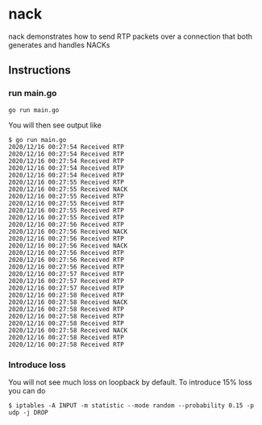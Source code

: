 # nack
nack demonstrates how to send RTP packets over a connection that both generates and handles NACKs

## Instructions
### run main.go
```
go run main.go
```

You will then see output like

```
$ go run main.go
2020/12/16 00:27:54 Received RTP
2020/12/16 00:27:54 Received RTP
2020/12/16 00:27:54 Received RTP
2020/12/16 00:27:54 Received RTP
2020/12/16 00:27:54 Received RTP
2020/12/16 00:27:55 Received RTP
2020/12/16 00:27:55 Received NACK
2020/12/16 00:27:55 Received RTP
2020/12/16 00:27:55 Received RTP
2020/12/16 00:27:55 Received RTP
2020/12/16 00:27:55 Received RTP
2020/12/16 00:27:56 Received RTP
2020/12/16 00:27:56 Received NACK
2020/12/16 00:27:56 Received RTP
2020/12/16 00:27:56 Received NACK
2020/12/16 00:27:56 Received RTP
2020/12/16 00:27:56 Received RTP
2020/12/16 00:27:56 Received RTP
2020/12/16 00:27:57 Received RTP
2020/12/16 00:27:57 Received RTP
2020/12/16 00:27:57 Received RTP
2020/12/16 00:27:58 Received RTP
2020/12/16 00:27:58 Received NACK
2020/12/16 00:27:58 Received RTP
2020/12/16 00:27:58 Received RTP
2020/12/16 00:27:58 Received RTP
2020/12/16 00:27:58 Received NACK
2020/12/16 00:27:58 Received RTP
2020/12/16 00:27:58 Received RTP
```

### Introduce loss
You will not see much loss on loopback by default. To introduce 15% loss you can do

```
$ iptables -A INPUT -m statistic --mode random --probability 0.15 -p udp -j DROP
```
